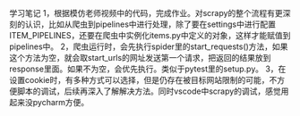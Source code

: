 学习笔记
1，根据模仿老师视频中的代码，完成作业。对scrapy的整个流程有更深刻的认识，比如从爬虫到pipelines中进行处理，除了要在settings中进行配置ITEM_PIPELINES，还要在爬虫中实例化items.py中定义的对象，这样才能赋值到pipelines中。
2，爬虫运行时，会先执行spider里的start_requests()方法，如果这个方法为空，就会取start_urls的网址发送第一个请求，把返回的结果放到response里面。如果不为空，会优先执行。类似于pytest里的setup.py。
3，在设置cookie时，有多种方式可以选择，但是仍存在被目标网站限制的可能，不方便脚本的调试，后续再深入了解解决方法。同时vscode中scrapy的调试，感觉用起来没pycharm方便。